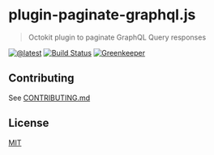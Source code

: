 # plugin-paginate-graphql.js

> Octokit plugin to paginate GraphQL Query responses

[![@latest](https://img.shields.io/npm/v/@octokit/plugin-paginate-graphql.svg)](https://www.npmjs.com/package/@octokit/plugin-paginate-graphql)
[![Build Status](https://github.com/octokit/plugin-paginate-graphql.js/workflows/Test/badge.svg)](https://github.com/octokit/plugin-paginate-graphql.js/actions?workflow=Test)
[![Greenkeeper](https://badges.greenkeeper.io/octokit/plugin-paginate-graphql.js.svg)](https://greenkeeper.io/)

## Contributing

See [CONTRIBUTING.md](CONTRIBUTING.md)

## License

[MIT](LICENSE)
